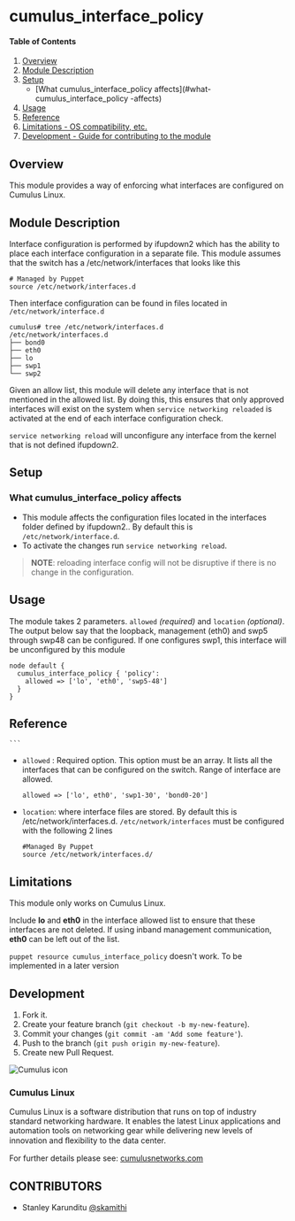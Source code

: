 # cumulus_interface_policy

#### Table of Contents

1. [Overview](#overview)
2. [Module Description](#module-description)
3. [Setup](#setup)
    * [What cumulus_interface_policy affects](#what-cumulus_interface_policy  -affects)
4. [Usage](#usage)
5. [Reference](#reference)
5. [Limitations - OS compatibility, etc.](#limitations)
6. [Development - Guide for contributing to the module](#development)

## Overview

This module provides a way of enforcing what interfaces are configured on
Cumulus Linux.

## Module Description

Interface configuration is performed by ifupdown2 which has the ability to place
each interface configuration in a separate file. This module assumes that the
switch has a /etc/network/interfaces that looks like this
```
# Managed by Puppet
source /etc/network/interfaces.d
```
Then interface configuration can be found in files located in
`/etc/network/interface.d`

```
cumulus# tree /etc/network/interfaces.d
/etc/network/interfaces.d
├── bond0
├── eth0
├── lo
├── swp1
└── swp2
```

Given an allow list, this module will delete any interface that is not mentioned
in the allowed list. By doing this, this ensures that only approved interfaces
will exist on the system when `service networking reloaded` is activated at the end of
each interface configuration check.

`service networking reload` will unconfigure any interface from the kernel that is
not defined ifupdown2.

## Setup

### What cumulus_interface_policy affects

* This module affects the configuration files located in the interfaces folder defined by ifupdown2..
By default this is `/etc/network/interface.d`.
* To activate the changes run `service networking reload`.
> **NOTE**: reloading interface config will not be disruptive if there is no
> change in the configuration.


## Usage

The module takes 2 parameters. `allowed` _(required)_ and `location`
_(optional)_. The output below say that the loopback, management (eth0) and swp5
through swp48 can be configured. If one configures swp1, this interface will be
unconfigured by this module
```
node default {
  cumulus_interface_policy { 'policy':
    allowed => ['lo', 'eth0', 'swp5-48']
  }
}

```

## Reference

    ```

  * `allowed` : Required option. This option must be an array. It lists all the interfaces that can be configured on the switch. Range of interface are allowed.
    ```
    allowed => ['lo', eth0', 'swp1-30', 'bond0-20']
    ```


  * `location`: where interface files are stored. By default this is /etc/network/interfaces.d.
`/etc/network/interfaces` must be configured with the following 2 lines
    ```
    #Managed By Puppet
    source /etc/network/interfaces.d/
    ```

## Limitations

This module only works on Cumulus Linux.

Include **lo** and **eth0** in the interface allowed list to ensure that these
interfaces are not deleted. If using inband management communication,
**eth0** can be left out of the list.

`puppet resource cumulus_interface_policy` doesn't work. To be implemented in a later version

## Development

1. Fork it.
2. Create your feature branch (`git checkout -b my-new-feature`).
3. Commit your changes (`git commit -am 'Add some feature'`).
4. Push to the branch (`git push origin my-new-feature`).
5. Create new Pull Request.


![Cumulus icon](http://cumulusnetworks.com/static/cumulus/img/logo_2014.png)

### Cumulus Linux

Cumulus Linux is a software distribution that runs on top of industry standard
networking hardware. It enables the latest Linux applications and automation
tools on networking gear while delivering new levels of innovation and
ﬂexibility to the data center.

For further details please see:
[cumulusnetworks.com](http://www.cumulusnetworks.com)

## CONTRIBUTORS

- Stanley Karunditu [@skamithi](https://github.com/skamithi)
